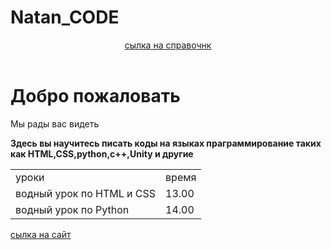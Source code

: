 # Natan_CODE
<html>
  <body style="beckground-color: #d6ff00;">
  <header>
    <a href="https://htmlbook.ru/html">сылка на справочнк</a>
  </header>
    <h1>Добро пожаловать</h1>
  <p>Мы рады вас видеть</p>
  <b>Здесь вы научитесь писать коды на языках праграммирование таких как HTML,CSS,python,c++,Unity и другие</b>
  <table>
      <tr>
        <td>уроки</td>
        <td>время</td>
      </tr>
      <tr>
        <td>водный урок по HTML и CSS</td>
        <td>13.00</td>
      </tr>
      <tr>
        <td>водный урок по Python</td>
        <td>14.00</td>
      </tr>
  </table>
  <footerb style="backgroud-color:#aeff00">
    <a href="https://www.w3schools.com/">сылка на сайт</a>
  </footer>
  </body>
</html>


